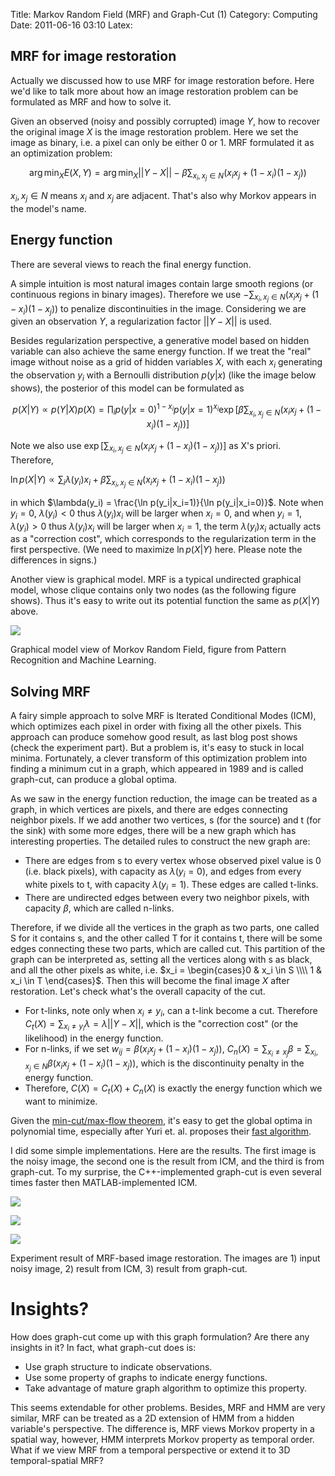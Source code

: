 Title: Markov Random Field (MRF) and Graph-Cut (1)
Category: Computing
Date: 2011-06-16 03:10
Latex:

## MRF for image restoration
 
Actually we discussed how to use MRF for image restoration before. Here we'd like to talk more about how an image restoration problem can be formulated as MRF and how to solve it.
 
Given an observed (noisy and possibly corrupted) image $Y$, how to recover the original image $X$ is the image restoration problem. Here we set the image as binary, i.e. a pixel can only be either 0 or 1. MRF formulated it as an optimization problem:
 
$$\arg \min_XE(X, Y) = \arg \min_X ||Y - X|| - \beta\sum_{x_i, x_j \in N}(x_ix_j + (1 - x_i)(1 - x_j))$$
 
$x_i, x_j \in N$ means $x_i$ and $x_j$ are adjacent. That's also why Morkov appears in the model's name.
 
## Energy function
 
There are several views to reach the final energy function.
 
A simple intuition is most natural images contain large smooth regions (or continuous regions in binary images). Therefore we use $-\sum_{x_i, x_j \in N}(x_ix_j + (1 - x_i)(1 - x_j))$ to penalize discontinuities in the image. Considering we are given an observation $Y$, a regularization factor $||Y-X||$ is used.
 
Besides regularization perspective, a generative model based on hidden variable can also achieve the same energy function. If we treat the "real" image without noise as a grid of hidden variables $X$, with each $x_i$ generating the observation $y_i$ with a Bernoulli distribution $p(y|x)$ (like the image below shows), the posterior of this model can be formulated as
 
$$p(X|Y) \propto p(Y|X)p(X) = \prod_i p(y|x=0)^{1 - x_i}p(y|x=1)^{x_i} \exp[\beta \sum_{x_i, x_j \in N}(x_ix_j + (1 - x_i)(1 - x_j))]$$
 
Note we also use $\exp[\sum_{x_i, x_j \in N}(x_ix_j + (1 - x_i)(1 - x_j))]$ as X's priori. Therefore,
 
$\ln p(X|Y) \propto \sum_i \lambda(y_i)x_i + \beta \sum_{x_i, x_j \in N}(x_ix_j + (1 - x_i)(1 - x_j))$
 
in which $\lambda(y_i) = \frac{\ln p(y_i|x_i=1)}{\ln p(y_i|x_i=0)}$. Note when $y_i=0$, $\lambda(y_i)<0$ thus $\lambda(y_i)x_i$ will be larger when $x_i=0$, and when $y_i=1$, $\lambda(y_i)>0$ thus $\lambda(y_i)x_i$ will be larger when $x_i=1$, the term $\lambda(y_i)x_i$ actually acts as a "correction cost", which corresponds to the regularization term in the first perspective. (We need to maximize $\ln p(X|Y)$ here. Please note the differences in signs.)
 
Another view is graphical model. MRF is a typical undirected graphical model, whose clique contains only two nodes (as the following figure shows). Thus it's easy to write out its potential function the same as $p(X|Y)$ above.

![](/static/images/mrf_graphical_model.png)

Graphical model view of Morkov Random Field, figure from Pattern Recognition and Machine Learning.
 
## Solving MRF
 
A fairy simple approach to solve MRF is Iterated Conditional Modes (ICM), which optimizes each pixel in order with fixing all the other pixels. This approach can produce somehow good result, as last blog post shows (check the experiment part). But a problem is, it's easy to stuck in local minima. Fortunately, a clever transform of this optimization problem into finding a minimum cut in a graph, which appeared in 1989 and is called graph-cut, can produce a global optima.
 
As we saw in the energy function reduction, the image can be treated as a graph, in which vertices are pixels, and there are edges connecting neighbor pixels. If we add another two vertices, s (for the source) and t (for the sink) with some more edges, there will be a new graph which has interesting properties. The detailed rules to construct the new graph are:

* There are edges from s to every vertex whose observed pixel value is 0 (i.e. black pixels), with capacity as $\lambda(y_i = 0)$, and edges from every white pixels to t, with capacity $\lambda(y_i=1)$. These edges are called t-links.
* There are undirected edges between every two neighbor pixels, with capacity $\beta$, which are called n-links.
 
Therefore, if we divide all the vertices in the graph as two parts, one called S for it contains s, and the other called T for it contains t, there will be some edges connecting these two parts, which are called cut. This partition of the graph can be interpreted as, setting all the vertices along with s as black, and all the other pixels as white, i.e. $x_i = \begin{cases}0 & x_i \in S \\\\ 1 & x_i \in T \end{cases}$. Then this will become the final image $X$ after restoration. Let's check what's the overall capacity of the cut.

* For t-links, note only when $x_i \neq y_i$, can a t-link become a cut. Therefore $C_t(X) = \sum_{x_i \neq y_i}\lambda = \lambda||Y-X||$, which is the "correction cost" (or the likelihood) in the energy function.
* For n-links, if we set $w_{ij} = \beta(x_ix_j + (1-x_i)(1-x_j))$, $C_n(X) = \sum_{x_i \neq x_j} \beta = \sum_{x_i, x_j \in N} \beta(x_ix_j + (1-x_i)(1-x_j))$, which is the discontinuity penalty in the energy function.
* Therefore, $C(X) = C_t(X)+C_n(X)$ is exactly the energy function which we want to minimize.
 
Given the [min-cut/max-flow theorem](http://en.wikipedia.org/wiki/Max-flow_min-cut_theorem), it's easy to get the global optima in polynomial time, especially after Yuri et. al. proposes their [fast algorithm](http://en.wikipedia.org/wiki/Max-flow_min-cut_theorem).
 
I did some simple implementations. Here are the results. The first image is the noisy image, the second one is the result from ICM, and the third is from graph-cut. To my surprise, the C++-implemented graph-cut is even several times faster then MATLAB-implemented ICM.
 
![](/static/images/mrf_input.jpg) 

![](/static/images/mrf_icm.jpg)

![](/static/images/mrf_graphcut.jpg)

Experiment result of MRF-based image restoration. The images are 1) input noisy image, 2) result from ICM, 3) result from graph-cut.

# Insights?
 
How does graph-cut come up with this graph formulation? Are there any insights in it? In fact, what graph-cut does is:

* Use graph structure to indicate observations.
* Use some property of graphs to indicate energy functions.
* Take advantage of mature graph algorithm to optimize this property.
 
This seems extendable for other problems. Besides, MRF and HMM are very similar, MRF can be treated as a 2D extension of HMM from a hidden variable's perspective. The difference is, MRF views Morkov property in a spatial way, however, HMM interprets Morkov property as temporal order. What if we view MRF from a temporal perspective or extend it to 3D temporal-spatial MRF?
